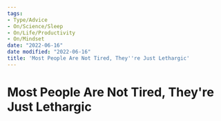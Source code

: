 ```yaml
---
tags:
- Type/Advice
- On/Science/Sleep
- On/Life/Productivity
- On/Mindset
date: "2022-06-16"
date modified: "2022-06-16"
title: 'Most People Are Not Tired, They''re Just Lethargic'
---
```


# Most People Are Not Tired, They're Just Lethargic
